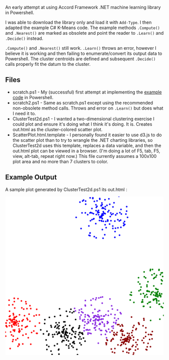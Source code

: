 An early attempt at using Accord Framework .NET machine learning library in Powershell.

I was able to download the library only and load it with `Add-Type`. I then adapted the
example C# K-Means code. The example methods `.Compute()` and `.Nearest()` are marked as
obsolete and point the reader to `.Learn()` and `.Decide()` instead.

`.Compute()` and `.Nearest()` still work. `.Learn()` throws an error, however I believe
it is working and then failing to enumerate/convert its output data to Powershell. The
cluster centroids are defined and subsequent `.Decide()` calls properly fit the datum
to the cluster.

## Files

- scratch.ps1 - My (successful) first attempt at implementing the [example code](http://accord-framework.net/docs/html/T_Accord_MachineLearning_KMeans.htm#ID8RBSection) in Powershell.
- scratch2.ps1 - Same as scratch.ps1 except using the recommended non-obsolete method calls. Throws and error on `.Learn()` but does what I need it to.
- ClusterTest2d.ps1 - I wanted a two-dimensional clustering exercise I could plot and ensure it's doing what I think it's doing. It is. Creates out.html as the cluster-colored scatter plot.
- ScatterPlot.html.template - I personally found it easier to use d3.js to do the scatter plot than to try to wrangle the .NET charting libraries, so ClusterTest2d uses this template, replaces a data variable, and then the out.html plot can be viewed in a browser. (I'm doing a lot of F5, tab, F5, view, alt-tab, repeat right now.) This file currently assumes a 100x100 plot area and no more than 7 clusters to color.

## Example Output

A sample plot generated by ClusterTest2d.ps1 its out.html :

![Scatter plot with color-coded clusters](exampleoutput/pskmeans2dtest.svg)